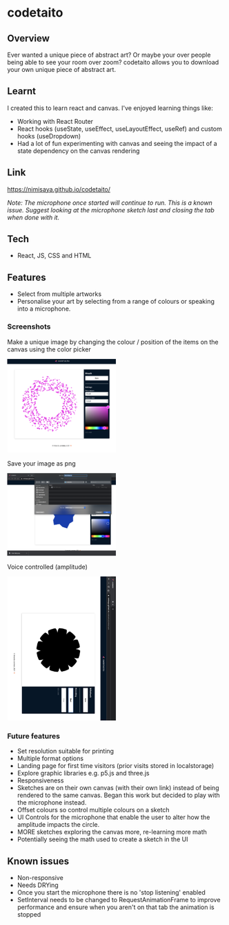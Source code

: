 # codetaito

## Overview

Ever wanted a unique piece of abstract art? Or maybe your over people being able to see your room over zoom? codetaito allows you to download your own unique piece of abstract art.

## Learnt

I created this to learn react and canvas. I've enjoyed learning things like:

- Working with React Router
- React hooks (useState, useEffect, useLayoutEffect, useRef) and custom hooks (useDropdown)
- Had a lot of fun experimenting with canvas and seeing the impact of a state dependency on the canvas rendering

## Link

https://nimisaya.github.io/codetaito/

_Note: The microphone once started will continue to run. This is a known issue. Suggest looking at the microphone sketch last and closing the tab when done with it._

## Tech

- React, JS, CSS and HTML

## Features

- Select from multiple artworks
- Personalise your art by selecting from a range of colours or speaking into a microphone.


### Screenshots

Make a unique image by changing the colour / position of the items on the canvas using the color picker

<img src="https://raw.githubusercontent.com/nimisaya/codetaito/main/screenshots/codetaito_c.png" width="50%" alt="Wreath sketch">


Save your image as png

<img src="https://raw.githubusercontent.com/nimisaya/codetaito/main/screenshots/codetaito_saveImg.png" width="50%" alt="Save image">

Voice controlled (amplitude)

<img src="https://raw.githubusercontent.com/nimisaya/codetaito/main/screenshots/codetaito_mikehack.png" width="50%" alt="Voice controlled (amplitude)">



### Future features

- Set resolution suitable for printing
- Multiple format options
- Landing page for first time visitors (prior visits stored in localstorage)
- Explore graphic libraries e.g. p5.js and three.js
- Responsiveness
- Sketches are on their own canvas (with their own link) instead of being rendered to the same canvas. Began this work but decided to play with the microphone instead.
- Offset colours so control multiple colours on a sketch
- UI Controls for the microphone that enable the user to alter how the amplitude impacts the circle. 
- MORE sketches exploring the canvas more, re-learning more math
- Potentially seeing the math used to create a sketch in the UI

## Known issues

- Non-responsive
- Needs DRYing
- Once you start the microphone there is no 'stop listening' enabled
- SetInterval needs to be changed to RequestAnimationFrame to improve performance and ensure when you aren't on that tab the animation is stopped
